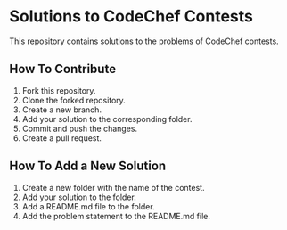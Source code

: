# Solutions to CodeChef Contests
This repository contains solutions to the problems of CodeChef contests.

## How To Contribute
1. Fork this repository.
2. Clone the forked repository.
3. Create a new branch.
4. Add your solution to the corresponding folder.
5. Commit and push the changes.
6. Create a pull request.

## How To Add a New Solution
1. Create a new folder with the name of the contest.
2. Add your solution to the folder.
3. Add a README.md file to the folder.
4. Add the problem statement to the README.md file.



